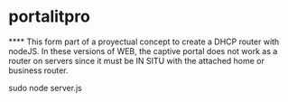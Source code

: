 # portalitpro
**** This form part of a proyectual concept to create a DHCP router with nodeJS. In these versions of WEB, the captive portal does not work as a router on servers since it must be IN SITU with the attached home or business router.

sudo node server.js
